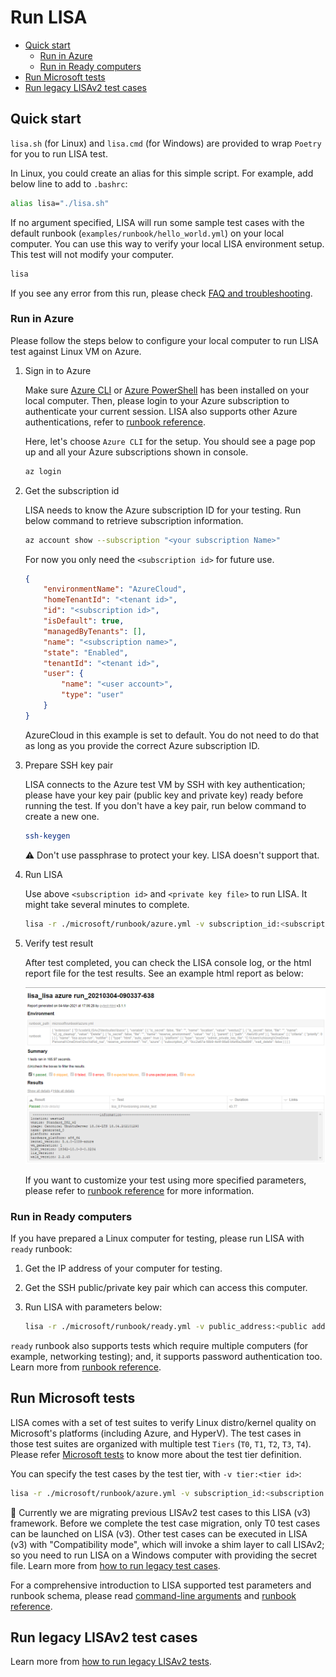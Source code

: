 # Run LISA

- [Quick start](#quick-start)
  - [Run in Azure](#run-in-azure)
  - [Run in Ready computers](#run-in-ready-computers)
- [Run Microsoft tests](#run-microsoft-tests)
- [Run legacy LISAv2 test cases](#run-legacy-lisav2-test-cases)

## Quick start

`lisa.sh` (for Linux) and `lisa.cmd` (for Windows) are provided to wrap `Poetry`
for you to run LISA test.

In Linux, you could create an alias for this simple script. For example, add
below line to add to `.bashrc`:

```bash
alias lisa="./lisa.sh"
```

If no argument specified, LISA will run some sample test cases with the default
runbook (`examples/runbook/hello_world.yml`) on your local computer. You can use
this way to verify your local LISA environment setup. This test will not modify
your computer.

```bash
lisa
```

If you see any error from this run, please check [FAQ and troubleshooting](troubleshooting.md).

### Run in Azure

Please follow the steps below to configure your local computer to run LISA
test against Linux VM on Azure.

1. Sign in to Azure

    Make sure [Azure
    CLI](https://docs.microsoft.com/en-us/cli/azure/install-azure-cli) or [Azure
    PowerShell](https://docs.microsoft.com/en-us/powershell/azure/install-az-ps)
    has been installed on your local computer. Then, please login to your Azure
    subscription to authenticate your current session. LISA also supports other
    Azure authentications, refer to [runbook reference](runbook.md).

    Here, let's choose `Azure CLI` for the setup. You should see a page pop up and all your Azure
    subscriptions shown in console.

    ```bash
    az login
    ```

2. Get the subscription id

    LISA needs to know the Azure subscription ID for your testing. Run below
    command to retrieve subscription information.

    ```bash
    az account show --subscription "<your subscription Name>"
    ```

    For now you only need the `<subscription id>` for future use.

    ```json
    {
        "environmentName": "AzureCloud",
        "homeTenantId": "<tenant id>",
        "id": "<subscription id>",
        "isDefault": true,
        "managedByTenants": [],
        "name": "<subscription name>",
        "state": "Enabled",
        "tenantId": "<tenant id>",
        "user": {
            "name": "<user account>",
            "type": "user"
        }
    }
    ```

    AzureCloud in this example is set to default. You do not need to do that as long as you provide 
    the correct Azure subscription ID.

3. Prepare SSH key pair

    LISA connects to the Azure test VM by SSH with key authentication; please
    have your key pair (public key and private key) ready before running the
    test. If you don't have a key pair, run below command to create a new one.

    ```bash
    ssh-keygen
    ```

    :warning:   Don't use passphrase to protect your key. LISA doesn't support
    that.

4. Run LISA

    Use above `<subscription id>` and `<private key file>` to run LISA. It might
    take several minutes to complete.

    ```bash
    lisa -r ./microsoft/runbook/azure.yml -v subscription_id:<subscription id> -v "admin_private_key_file:<private key file>"
    ```

5. Verify test result

    After test completed, you can check the LISA console log, or the html report
    file for the test results. See an example html report as below:

    ![image](img/smoke_test_result.png)

    If you want to customize your test using more specified parameters,
    please refer to [runbook reference](runbook.md) for more information.

### Run in Ready computers

If you have prepared a Linux computer for testing, please run LISA with `ready`
runbook:

1. Get the IP address of your computer for testing.

2. Get the SSH public/private key pair which can access this computer.

3. Run LISA with parameters below:

    ```bash
    lisa -r ./microsoft/runbook/ready.yml -v public_address:<public address> -v "user_name:<user name>" -v "admin_private_key_file:<private key file>"
    ```

`ready` runbook also supports tests which require multiple computers (for
example, networking testing); and, it supports password authentication too.
Learn more from [runbook reference](runbook.md).

## Run Microsoft tests

LISA comes with a set of test suites to verify Linux distro/kernel quality on
Microsoft's platforms (including Azure, and HyperV). The test cases in those
test suites are organized with multiple test `Tiers` (`T0`, `T1`, `T2`, `T3`,
`T4`). Please refer [Microsoft tests](microsoft_tests.md) to know more about the
test tier definition.

You can specify the test cases by the test tier, with `-v tier:<tier id>`:

```bash
lisa -r ./microsoft/runbook/azure.yml -v subscription_id:<subscription id> -v "admin_private_key_file:<private key file>" -v tier:<tier id>
```

:construction:  Currently we are migrating previous LISAv2 test cases to this
LISA (v3) framework. Before we complete the test case migration, only T0 test
cases can be launched on LISA (v3). Other test cases can be executed in LISA
(v3) with "Compatibility mode", which will invoke a shim layer to call LISAv2;
so you need to run LISA on a Windows computer with providing the secret file.
Learn more from [how to run legacy test cases](run_legacy.md).

For a comprehensive introduction to LISA supported test parameters and runbook
schema, please read [command-line arguments](command_line.md) and [runbook
reference](runbook.md).

## Run legacy LISAv2 test cases

Learn more from [how to run legacy LISAv2 tests](run_legacy.md).
